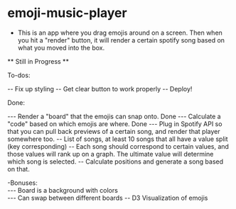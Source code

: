 # emoji-music-player

- This is an app where you drag emojis around on a screen. Then when you hit a "render" button, it will render a certain spotify song based on what you moved into the box.		

** Still in Progress **		

To-dos:		

-- Fix up styling
-- Get clear button to work properly
-- Deploy!


Done:

--- Render a "board" that the emojis can snap onto.		Done
--- Calculate a "code" based on which emojis are where.	Done
--- Plug in Spotify API so that you can pull back previews of a certain song, and render that player somewhere too.
-- List of songs, at least 10 songs that all have a value split (key corresponding)
-- Each song should correspond to certain values, and those values will rank up on a graph. The ultimate value will determine which song is selected.
-- Calculate positions and generate a song based on that.


-Bonuses:		
--- Board is a background with colors		
--- Can swap between different boards
-- D3 Visualization of emojis
